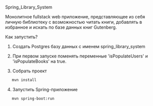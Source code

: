 Spring_Library_System

Монолитное fullstack web приложение, представляющее из себя личную библиотеку с возможностью читать книги, добавлять в избранное и искать по базе данных книг Gutenberg.

Как запустить?

1) Создать Postgres базу данных с именем
spring_library_system

2) При первом запуске поменять переменные 'isPopulateUsers' и 'isPopulateBooks' на true.

3) Собрать проект

```bash
   mvn install
```

4) Запустить Spring-приложение
```bash
   mvn spring-boot:run
```
